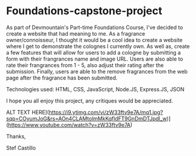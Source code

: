 # Foundations-capstone-project
As part of Devmountain's Part-time Foundations Course, I've decided to create a website that had meaning to me. As a fragrance owner/connoisseur,
I thought it would be a cool idea to create a website where I get to demonstrate the colognes I currently own. As well as, create a few features that will
allow for users to add a cologne by submitting a form with their frangrances name and image URL. Users are also able to rate their frangrances from 1 - 5, also adjust their rating after the submission. Finally, users are able to the remove fragrances from the web page after the fragrance has been submitted.

Technologies used: HTML, CSS, JavaScript, Node.JS, Express.JS, JSON

I hope you all enjoy this project, any critiques would be appreciated. 

ALT TEXT HERE](https://i9.ytimg.com/vi/zW33ftv9e7A/mq1.jpg?sqp=COyumJoG&rs=AOn4CLAMtolmMkKqfldFT9GnDmDTJpdl_w)](https://www.youtube.com/watch?v=zW33ftv9e7A)


Thanks,

Stef Castillo
